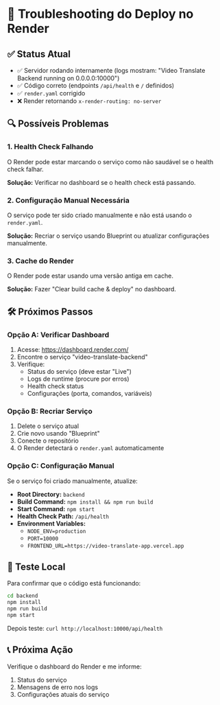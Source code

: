 # 🔧 Troubleshooting do Deploy no Render

## ✅ Status Atual
- ✅ Servidor rodando internamente (logs mostram: "Video Translate Backend running on 0.0.0.0:10000")
- ✅ Código correto (endpoints `/api/health` e `/` definidos)
- ✅ `render.yaml` corrigido
- ❌ Render retornando `x-render-routing: no-server`

## 🔍 Possíveis Problemas

### 1. Health Check Falhando
O Render pode estar marcando o serviço como não saudável se o health check falhar.

**Solução:** Verificar no dashboard se o health check está passando.

### 2. Configuração Manual Necessária
O serviço pode ter sido criado manualmente e não está usando o `render.yaml`.

**Solução:** Recriar o serviço usando Blueprint ou atualizar configurações manualmente.

### 3. Cache do Render
O Render pode estar usando uma versão antiga em cache.

**Solução:** Fazer "Clear build cache & deploy" no dashboard.

## 🛠️ Próximos Passos

### Opção A: Verificar Dashboard
1. Acesse: https://dashboard.render.com/
2. Encontre o serviço "video-translate-backend"
3. Verifique:
   - Status do serviço (deve estar "Live")
   - Logs de runtime (procure por erros)
   - Health check status
   - Configurações (porta, comandos, variáveis)

### Opção B: Recriar Serviço
1. Delete o serviço atual
2. Crie novo usando "Blueprint" 
3. Conecte o repositório
4. O Render detectará o `render.yaml` automaticamente

### Opção C: Configuração Manual
Se o serviço foi criado manualmente, atualize:
- **Root Directory:** `backend`
- **Build Command:** `npm install && npm run build`
- **Start Command:** `npm start`
- **Health Check Path:** `/api/health`
- **Environment Variables:**
  - `NODE_ENV=production`
  - `PORT=10000`
  - `FRONTEND_URL=https://video-translate-app.vercel.app`

## 🧪 Teste Local
Para confirmar que o código está funcionando:

```bash
cd backend
npm install
npm run build
npm start
```

Depois teste: `curl http://localhost:10000/api/health`

## 📞 Próxima Ação
Verifique o dashboard do Render e me informe:
1. Status do serviço
2. Mensagens de erro nos logs
3. Configurações atuais do serviço